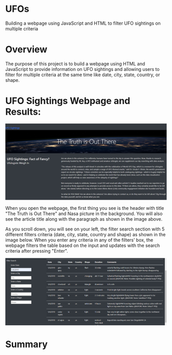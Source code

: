 # UFOs

Building a webpage using JavaScript and HTML to filter UFO sightings on multiple criteria 

# Overview

The purpose of this project is to build a webpage using HTML and JavaScript to provide information on UFO sightings and allowing users to filter for multiple criteria at the same time like date, city, state, country, or shape. 

# UFO Sightings Webpage and Results:

![Header](https://github.com/assaci/UFOs/blob/main/static/images/Header.PNG?raw=true)

When you open the webpage, the first thing you see is the header with title "The Truth is Out There" and Nasa picture in the background. You will also see the article title along with the paragraph as shown in the image above. 

As you scroll down, you will see on your left, the filter search section with 5 different filters criteria (date, city, state, country and shape) as shown in the image below. When you enter any criteria in any of the filters’ box, the webpage filters the table based on the input and updates with the search criteria after pressing "Enter". 

![filters](https://github.com/assaci/UFOs/blob/main/static/images/filters.PNG?raw=true)

# Summary





